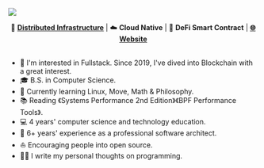![](https://github.com/code-rain002/code-rain002/blob/master/icons/header_1.png)

<div align="center">
🐳 <b><a href="https://ieeexplore.ieee.org/abstract/document/5233607">Distributed Infrastructure</a></b> | ☁️ <b>Cloud Native</b> | 📝 <b>DeFi Smart Contract</b> | <b><a href="https://suzuki-david.netlify.app">🌐 Website</a></b>
</div>
<br>

* 🧐   I'm interested in Fullstack. Since 2019, I've dived into Blockchain with a great interest.
* 🎓   B.S. in Computer Science.
* 🌱   Currently learning Linux, Move, Math & Philosophy.
* 📚   Reading 《Systems Performance 2nd Edition》《BPF Performance Tools》.
* 💻   4 years' computer science and technology education.
* 🏢   6+ years' experience as a professional software architect.
* ⛵   Encouraging people into open source.
* ✍🏻   I write my personal thoughts on programming.
